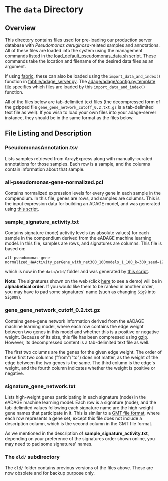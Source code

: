 # The `data` Directory

## Overview

This directory contains files used for pre-loading our production server
database with *Pseudomonas aeruginosa*-related samples and annotations. All of
these files are loaded into the system using the management commands listed in
[the load_default_pseudomonas_data.sh script](https://github.com/greenelab/adage-server/blob/master/load_default_pseudomonas_data.sh).
These commands take the location and filename of the desired data files as
an argument.

If using [fabric](http://www.fabfile.org/), these can also be loaded using the
`import_data_and_index()` function in
[fabfile/adage_server.py](https://github.com/greenelab/adage-server/blob/master/fabfile/adage_server.py).
The
[adage/adage/config.py.template file](https://github.com/greenelab/adage-server/blob/master/adage/adage/config.py.template)
specifies which files are loaded by this `import_data_and_index()` function.

All of the files below are tab-delimited text files (the decompressed form
of the gzipped file `gene_gene_network_cutoff_0.2.txt.gz` is a tab-delimited
text file as well). If you wish to load your own files into your adage-server
instance, they should be in the same format as the files below.

## File Listing and Description

### **PseudomonasAnnotation.tsv**
  Lists samples retrieved from ArrayExpress along with manually-curated
  annotations for those samples. Each row is a sample, and the columns
  contain information about that sample.

### **all-pseudomonas-gene-normalized.pcl**
  Contains normalized expression levels for every gene in each sample in
  the compendium. In this file, genes are rows, and samples are columns.
  This is the input expression data for building an ADAGE model, and was
  generated using
  [this script](https://bitbucket.org/greenelab/eadage/src/tip/data_collection/data_collection.sh).

### **sample_signature_activity.txt**
  Contains signature (node) activity levels (as absolute values) for each
  sample in the compendium derived from the eADAGE machine learning model.
  In this file, samples are rows, and signatures are columns. This file is
  based on:
  ```
  all-pseudomonas-gene-normalized_HWActivity_perGene_with_net300_100models_1_100_k=300_seed=123_ClusterByweighted_avgweight_network_ADAGE.txt
  ```

  which is now in the `data/old/` folder and was generated by
  [this script](https://bitbucket.org/greenelab/eadage/src/tip/node_interpretation/write_HWactivity.R).

  **Note:** The signatures shown on the web (click
  [here](http://adage.greenelab.com/#/signature/search?mlmodel=1) to see a
  demo) will be in **alphabetical order**. If you would like them to be ranked
  in another order, you may have to pad some signatures' name (such as changing
  `Sig9` into `Sig009`).

### **gene_gene_network_cutoff_0.2.txt.gz**
  Contains gene-gene network information derived from the eADAGE machine
  learning model, where each row contains the edge weight between two genes
  in this model and whether this is a positive or negative weight. Because
  of its size, this file has been compressed using
  [gzip](http://www.gzip.org/). However, its decompressed content is a
  tab-delimited text file as well.

  The first two columns are the genes for the given edge weight. The order of
  these first two columns ("from"/"to") does not matter, as the weight of the
  edge between the two genes is the same. The third column is the edge's
  weight, and the fourth column indicates whether the weight is positive or
  negative.

### **signature_gene_network.txt**
  Lists high-weight genes participating in each signature (node) in the eADAGE
  machine learning model. Each row is a signature (node), and the tab-delimited
  values following each signature name are the high-weight gene names that
  participate in it. This is similar to a
  [GMT file format](http://software.broadinstitute.org/cancer/software/genepattern/file-formats-guide#GMT),
  where each row represents a gene set, except this file does not include a
  description column, which is the second column in the GMT file format.

  As we mentioned in the description of **sample_signature_activity.txt**,
  depending on your preference of the signatures order shown online, you may
  need to pad some signatures' names.

### **The `old/` subdirectory**
  The `old/` folder contains previous versions of the files above. These are
  now obsolete and for backup purpose only.
